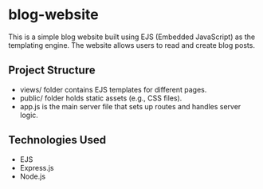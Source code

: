 # blog-website

This is a simple blog website built using EJS (Embedded JavaScript) as the templating engine. The website allows users to read and create blog posts.


## Project Structure

- views/ folder contains EJS templates for different pages.
- public/ folder holds static assets (e.g., CSS files).
- app.js is the main server file that sets up routes and handles server logic.

## Technologies Used

- EJS
- Express.js
- Node.js

